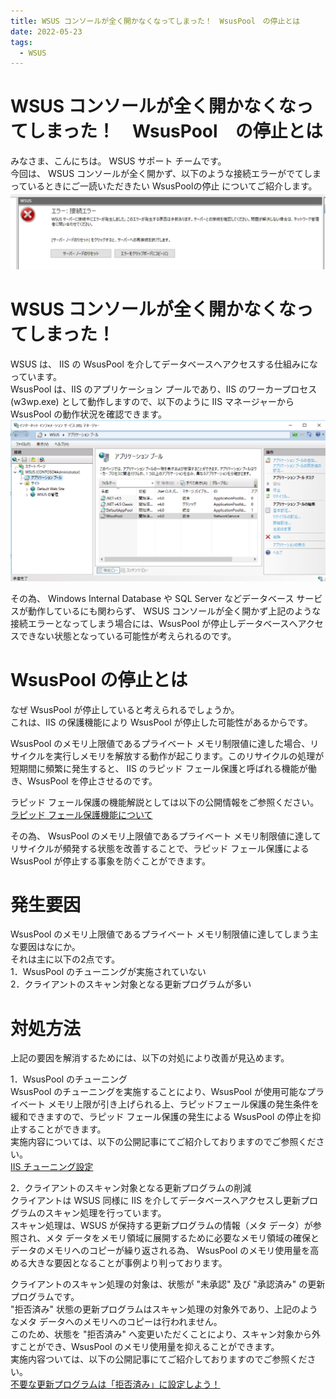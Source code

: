 ```yaml
---
title: WSUS コンソールが全く開かなくなってしまった！　WsusPool　の停止とは
date: 2022-05-23
tags:
  - WSUS
---
```

# WSUS コンソールが全く開かなくなってしまった！　WsusPool　の停止とは
みなさま、こんにちは。 WSUS サポート チームです。  
今回は、 WSUS コンソールが全く開かず、以下のような接続エラーがでてしまっているときにご一読いただきたい WsusPoolの停止 についてご紹介します。  
![](2022-05-23_01\2022-05-23_01_1.png)   


# WSUS コンソールが全く開かなくなってしまった！  
WSUS は、 IIS の WsusPool を介してデータベースへアクセスする仕組みになっています。  
WsusPool は、IIS のアプリケーション プールであり、IIS のワーカープロセス (w3wp.exe) として動作しますので、以下のように IIS マネージャーから WsusPool の動作状況を確認できます。 
![](2022-05-23_01\2022-05-23_01_2.png) 

その為、 Windows Internal Database や SQL Server などデータベース サービスが動作しているにも関わらず、 WSUS コンソールが全く開かず上記のような接続エラーとなってしまう場合には、WsusPool が停止しデータベースへアクセスできない状態となっている可能性が考えられるのです。  

# WsusPool の停止とは
なぜ WsusPool が停止していると考えられるでしょうか。  
これは、IIS の保護機能により WsusPool が停止した可能性があるからです。  

WsusPool のメモリ上限値であるプライベート メモリ制限値に達した場合、リサイクルを実行しメモリを解放する動作が起こります。このリサイクルの処理が短期間に頻繁に発生すると、 IIS のラピッド フェール保護と呼ばれる機能が働き、WsusPool を停止させるのです。  

ラピッド フェール保護の機能解説としては以下の公開情報をご参照ください。  
[ラピッド フェール保護機能について](https://jpdsi.github.io/blog/web-apps/Rapid-Fail-Protection/)  

その為、 WsusPool のメモリ上限値であるプライベート メモリ制限値に達してリサイクルが頻発する状態を改善することで、ラピッド フェール保護による WsusPool が停止する事象を防ぐことができます。

# 発生要因
WsusPool のメモリ上限値であるプライベート メモリ制限値に達してしまう主な要因はなにか。  
それは主に以下の2点です。  
1．WsusPool のチューニングが実施されていない  
2．クライアントのスキャン対象となる更新プログラムが多い  

# 対処方法
上記の要因を解消するためには、以下の対処により改善が見込めます。    

1．WsusPool のチューニング  
WsusPool のチューニングを実施することにより、WsusPool が使用可能なプライベート メモリ上限が引き上げられる上、ラピッドフェール保護の発生条件を緩和できますので、ラピッド フェール保護の発生による WsusPool の停止を抑止することができます。  
実施内容については、以下の公開記事にてご紹介しておりますのでご参照ください。  
 [IIS チューニング設定](https://jpmem.github.io/blog/wsus/2022-05-09_01/#A-IIS-%E3%83%81%E3%83%A5%E3%83%BC%E3%83%8B%E3%83%B3%E3%82%B0%E8%A8%AD%E5%AE%9A)  


2．クライアントのスキャン対象となる更新プログラムの削減    
クライアントは WSUS 同様に IIS を介してデータベースへアクセスし更新プログラムのスキャン処理を行っています。  
スキャン処理は、WSUS が保持する更新プログラムの情報（メタ データ）が参照され、メタ データをメモリ領域に展開するために必要なメモリ領域の確保とデータのメモリへのコピーが繰り返される為、 WsusPool のメモリ使用量を高める大きな要因となることが事例より判っております。

クライアントのスキャン処理の対象は、状態が "未承認" 及び "承認済み" の更新プログラムです。  
"拒否済み" 状態の更新プログラムはスキャン処理の対象外であり、上記のようなメタ データへのメモリへのコピーは行われません。   
このため、状態を "拒否済み" へ変更いただくことにより、スキャン対象から外すことができ、WsusPool のメモリ使用量を抑えることができます。    
実施内容ついては、以下の公開記事にてご紹介しておりますのでご参照ください。  
[不要な更新プログラムは「拒否済み」に設定しよう！](https://jpmem.github.io/blog/wsus/2017-12-11_01/)  




